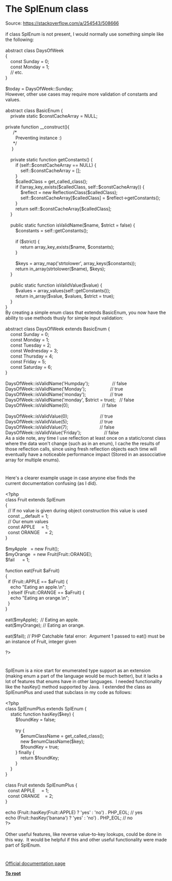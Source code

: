 # The SplEnum class




<div class="phpcode"><span class="html">
Source: <a href="https://stackoverflow.com/a/254543/508666" rel="nofollow" target="_blank">https://stackoverflow.com/a/254543/508666</a>
<br>
<br>if class SplEnum is not present, I would normally use something simple like the following:
<br>
<br>abstract class DaysOfWeek
<br>{
<br>&#xA0; &#xA0; const Sunday = 0;
<br>&#xA0; &#xA0; const Monday = 1;
<br>&#xA0; &#xA0; // etc.
<br>}
<br>
<br>$today = DaysOfWeek::Sunday;
<br>However, other use cases may require more validation of constants and values. 
<br>
<br>abstract class BasicEnum {
<br>&#xA0; &#xA0; private static $constCacheArray = NULL;
<br>
<br>private function __construct(){
<br>&#xA0; &#xA0; &#xA0; /*
<br>&#xA0; &#xA0; &#xA0; &#xA0; Preventing instance :)
<br>&#xA0; &#xA0; &#xA0; */
<br>&#xA0; &#xA0;&#xA0; }
<br>
<br>&#xA0; &#xA0; private static function getConstants() {
<br>&#xA0; &#xA0; &#xA0; &#xA0; if (self::$constCacheArray == NULL) {
<br>&#xA0; &#xA0; &#xA0; &#xA0; &#xA0; &#xA0; self::$constCacheArray = [];
<br>&#xA0; &#xA0; &#xA0; &#xA0; }
<br>&#xA0; &#xA0; &#xA0; &#xA0; $calledClass = get_called_class();
<br>&#xA0; &#xA0; &#xA0; &#xA0; if (!array_key_exists($calledClass, self::$constCacheArray)) {
<br>&#xA0; &#xA0; &#xA0; &#xA0; &#xA0; &#xA0; $reflect = new ReflectionClass($calledClass);
<br>&#xA0; &#xA0; &#xA0; &#xA0; &#xA0; &#xA0; self::$constCacheArray[$calledClass] = $reflect-&gt;getConstants();
<br>&#xA0; &#xA0; &#xA0; &#xA0; }
<br>&#xA0; &#xA0; &#xA0; &#xA0; return self::$constCacheArray[$calledClass];
<br>&#xA0; &#xA0; }
<br>
<br>&#xA0; &#xA0; public static function isValidName($name, $strict = false) {
<br>&#xA0; &#xA0; &#xA0; &#xA0; $constants = self::getConstants();
<br>
<br>&#xA0; &#xA0; &#xA0; &#xA0; if ($strict) {
<br>&#xA0; &#xA0; &#xA0; &#xA0; &#xA0; &#xA0; return array_key_exists($name, $constants);
<br>&#xA0; &#xA0; &#xA0; &#xA0; }
<br>
<br>&#xA0; &#xA0; &#xA0; &#xA0; $keys = array_map(&apos;strtolower&apos;, array_keys($constants));
<br>&#xA0; &#xA0; &#xA0; &#xA0; return in_array(strtolower($name), $keys);
<br>&#xA0; &#xA0; }
<br>
<br>&#xA0; &#xA0; public static function isValidValue($value) {
<br>&#xA0; &#xA0; &#xA0; &#xA0; $values = array_values(self::getConstants());
<br>&#xA0; &#xA0; &#xA0; &#xA0; return in_array($value, $values, $strict = true);
<br>&#xA0; &#xA0; }
<br>}
<br>By creating a simple enum class that extends BasicEnum, you now have the ability to use methods thusly for simple input validation:
<br>
<br>abstract class DaysOfWeek extends BasicEnum {
<br>&#xA0; &#xA0; const Sunday = 0;
<br>&#xA0; &#xA0; const Monday = 1;
<br>&#xA0; &#xA0; const Tuesday = 2;
<br>&#xA0; &#xA0; const Wednesday = 3;
<br>&#xA0; &#xA0; const Thursday = 4;
<br>&#xA0; &#xA0; const Friday = 5;
<br>&#xA0; &#xA0; const Saturday = 6;
<br>}
<br>
<br>DaysOfWeek::isValidName(&apos;Humpday&apos;);&#xA0; &#xA0; &#xA0; &#xA0; &#xA0; &#xA0; &#xA0; &#xA0; &#xA0; // false
<br>DaysOfWeek::isValidName(&apos;Monday&apos;);&#xA0; &#xA0; &#xA0; &#xA0; &#xA0; &#xA0; &#xA0; &#xA0; &#xA0;&#xA0; // true
<br>DaysOfWeek::isValidName(&apos;monday&apos;);&#xA0; &#xA0; &#xA0; &#xA0; &#xA0; &#xA0; &#xA0; &#xA0; &#xA0;&#xA0; // true
<br>DaysOfWeek::isValidName(&apos;monday&apos;, $strict = true);&#xA0;&#xA0; // false
<br>DaysOfWeek::isValidName(0);&#xA0; &#xA0; &#xA0; &#xA0; &#xA0; &#xA0; &#xA0; &#xA0; &#xA0; &#xA0; &#xA0; &#xA0; &#xA0; // false
<br>
<br>DaysOfWeek::isValidValue(0);&#xA0; &#xA0; &#xA0; &#xA0; &#xA0; &#xA0; &#xA0; &#xA0; &#xA0; &#xA0; &#xA0; &#xA0;&#xA0; // true
<br>DaysOfWeek::isValidValue(5);&#xA0; &#xA0; &#xA0; &#xA0; &#xA0; &#xA0; &#xA0; &#xA0; &#xA0; &#xA0; &#xA0; &#xA0;&#xA0; // true
<br>DaysOfWeek::isValidValue(7);&#xA0; &#xA0; &#xA0; &#xA0; &#xA0; &#xA0; &#xA0; &#xA0; &#xA0; &#xA0; &#xA0; &#xA0;&#xA0; // false
<br>DaysOfWeek::isValidValue(&apos;Friday&apos;);&#xA0; &#xA0; &#xA0; &#xA0; &#xA0; &#xA0; &#xA0; &#xA0; &#xA0; // false
<br>As a side note, any time I use reflection at least once on a static/const class where the data won&apos;t change (such as in an enum), I cache the results of those reflection calls, since using fresh reflection objects each time will eventually have a noticeable performance impact (Stored in an assocciative array for multiple enums).</span>
</div>
  

#


<div class="phpcode"><span class="html">
Here&apos;s a clearer example usage in case anyone else finds the<br>current documentation confusing (as I did).<br><br><span class="default">&lt;?php<br></span><span class="keyword">class </span><span class="default">Fruit </span><span class="keyword">extends </span><span class="default">SplEnum<br></span><span class="keyword">{<br>&#xA0; </span><span class="comment">// If no value is given during object construction this value is used<br>&#xA0; </span><span class="keyword">const </span><span class="default">__default </span><span class="keyword">= </span><span class="default">1</span><span class="keyword">;<br>&#xA0; </span><span class="comment">// Our enum values<br>&#xA0; </span><span class="keyword">const </span><span class="default">APPLE&#xA0; &#xA0;&#xA0; </span><span class="keyword">= </span><span class="default">1</span><span class="keyword">;<br>&#xA0; const </span><span class="default">ORANGE&#xA0; &#xA0; </span><span class="keyword">= </span><span class="default">2</span><span class="keyword">;<br>}<br><br></span><span class="default">$myApple&#xA0;&#xA0; </span><span class="keyword">= new </span><span class="default">Fruit</span><span class="keyword">();<br></span><span class="default">$myOrange&#xA0; </span><span class="keyword">= new </span><span class="default">Fruit</span><span class="keyword">(</span><span class="default">Fruit</span><span class="keyword">::</span><span class="default">ORANGE</span><span class="keyword">);<br></span><span class="default">$fail&#xA0; &#xA0; &#xA0; </span><span class="keyword">= </span><span class="default">1</span><span class="keyword">;<br><br>function </span><span class="default">eat</span><span class="keyword">(</span><span class="default">Fruit $aFruit</span><span class="keyword">)<br>{<br>&#xA0; if (</span><span class="default">Fruit</span><span class="keyword">::</span><span class="default">APPLE </span><span class="keyword">== </span><span class="default">$aFruit</span><span class="keyword">) {<br>&#xA0; &#xA0; echo </span><span class="string">&quot;Eating an apple.\n&quot;</span><span class="keyword">;<br>&#xA0; } elseif (</span><span class="default">Fruit</span><span class="keyword">::</span><span class="default">ORANGE </span><span class="keyword">== </span><span class="default">$aFruit</span><span class="keyword">) {<br>&#xA0; &#xA0; echo </span><span class="string">&quot;Eating an orange.\n&quot;</span><span class="keyword">;<br>&#xA0; }<br>}<br><br></span><span class="default">eat</span><span class="keyword">(</span><span class="default">$myApple</span><span class="keyword">);&#xA0; </span><span class="comment">// Eating an apple.<br></span><span class="default">eat</span><span class="keyword">(</span><span class="default">$myOrange</span><span class="keyword">); </span><span class="comment">// Eating an orange.<br><br></span><span class="default">eat</span><span class="keyword">(</span><span class="default">$fail</span><span class="keyword">); </span><span class="comment">// PHP Catchable fatal error:&#xA0; Argument 1 passed to eat() must be an instance of Fruit, integer given<br><br></span><span class="default">?&gt;</span>
</span>
</div>
  

#


<div class="phpcode"><span class="html">
SplEnum is a nice start for enumerated type support as an extension (making enum a part of the language would be much better), but it lacks a lot of features that enums have in other languages.&#xA0; I needed functionality like the hasKey() method supported by Java.&#xA0; I extended the class as SplEnumPlus and used that subclass in my code as follows:<br><br><span class="default">&lt;?php<br></span><span class="keyword">class </span><span class="default">SplEnumPlus </span><span class="keyword">extends </span><span class="default">SplEnum </span><span class="keyword">{<br>&#xA0; &#xA0; static function </span><span class="default">hasKey</span><span class="keyword">(</span><span class="default">$key</span><span class="keyword">) {<br>&#xA0; &#xA0; &#xA0; &#xA0; </span><span class="default">$foundKey </span><span class="keyword">= </span><span class="default">false</span><span class="keyword">;<br>&#xA0; &#xA0; &#xA0; &#xA0; <br>&#xA0; &#xA0; &#xA0; &#xA0; try {<br>&#xA0; &#xA0; &#xA0; &#xA0; &#xA0; &#xA0; </span><span class="default">$enumClassName </span><span class="keyword">= </span><span class="default">get_called_class</span><span class="keyword">();<br>&#xA0; &#xA0; &#xA0; &#xA0; &#xA0; &#xA0; new </span><span class="default">$enumClassName</span><span class="keyword">(</span><span class="default">$key</span><span class="keyword">);<br>&#xA0; &#xA0; &#xA0; &#xA0; &#xA0; &#xA0; </span><span class="default">$foundKey </span><span class="keyword">= </span><span class="default">true</span><span class="keyword">;<br>&#xA0; &#xA0; &#xA0; &#xA0; } finally {<br>&#xA0; &#xA0; &#xA0; &#xA0; &#xA0; &#xA0; return </span><span class="default">$foundKey</span><span class="keyword">;<br>&#xA0; &#xA0; &#xA0; &#xA0; }<br>&#xA0; &#xA0; }<br>}<br><br>class </span><span class="default">Fruit </span><span class="keyword">extends </span><span class="default">SplEnumPlus </span><span class="keyword">{<br>&#xA0; const </span><span class="default">APPLE&#xA0; &#xA0;&#xA0; </span><span class="keyword">= </span><span class="default">1</span><span class="keyword">;<br>&#xA0; const </span><span class="default">ORANGE&#xA0; &#xA0; </span><span class="keyword">= </span><span class="default">2</span><span class="keyword">;<br>}<br><br>echo (</span><span class="default">Fruit</span><span class="keyword">::</span><span class="default">hasKey</span><span class="keyword">(</span><span class="default">Fruit</span><span class="keyword">::</span><span class="default">APPLE</span><span class="keyword">) ? </span><span class="string">&apos;yes&apos; </span><span class="keyword">: </span><span class="string">&apos;no&apos;</span><span class="keyword">) . </span><span class="default">PHP_EOL</span><span class="keyword">; </span><span class="comment">// yes<br></span><span class="keyword">echo (</span><span class="default">Fruit</span><span class="keyword">::</span><span class="default">hasKey</span><span class="keyword">(</span><span class="string">&apos;banana&apos;</span><span class="keyword">) ? </span><span class="string">&apos;yes&apos; </span><span class="keyword">: </span><span class="string">&apos;no&apos;</span><span class="keyword">) . </span><span class="default">PHP_EOL</span><span class="keyword">; </span><span class="comment">// no<br></span><span class="default">?&gt;<br></span><br>Other useful features, like reverse value-to-key lookups, could be done in this way.&#xA0; It would be helpful if this and other useful functionality were made part of SplEnum.</span>
</div>
  

#

[Official documentation page](https://www.php.net/manual/en/class.splenum.php)

**[To root](/README.md)**
